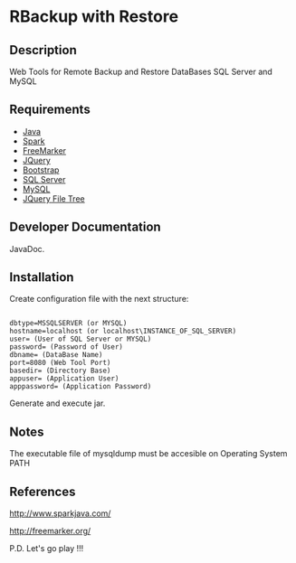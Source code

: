 # RBackup with Restore #

## Description ##
Web Tools for Remote Backup and Restore DataBases SQL Server and MySQL

## Requirements ##
* [Java](https://www.java.com/es/download/)
* [Spark](http://www.sparkjava.com/)
* [FreeMarker](http://freemarker.org/)
* [JQuery](http://jquery.com/)
* [Bootstrap](http://getbootstrap.com/)
* [SQL Server](http://www.microsoft.com/es-es/server-cloud/products/sql-server/)
* [MySQL](http://www.mysql.com/)
* [JQuery File Tree](https://github.com/daverogers/jQueryFileTree)

## Developer Documentation ##
JavaDoc.

## Installation ##
Create configuration file with the next structure:

~~~

dbtype=MSSQLSERVER (or MYSQL)
hostname=localhost (or localhost\INSTANCE_OF_SQL_SERVER)
user= (User of SQL Server or MYSQL)
password= (Password of User)
dbname= (DataBase Name)
port=8080 (Web Tool Port)
basedir= (Directory Base)
appuser= (Application User)
apppassword= (Application Password)

~~~

Generate and execute jar.

## Notes ##
The executable file of mysqldump must be accesible on Operating System PATH

## References ##
http://www.sparkjava.com/

http://freemarker.org/

P.D. Let's go play !!!







